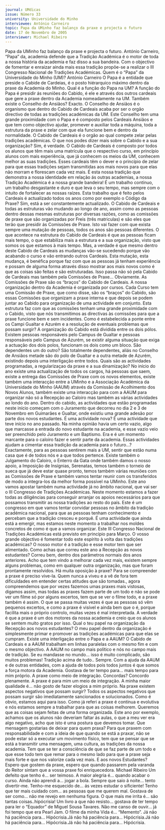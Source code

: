 ```yaml
---
journal: UMdicas
issue: Número 33
university: Universidade do Minho
interviewee: António Carneiro
topic: Papa da UMinho faz balanço da praxe e projecta o futuro
date: 17 de Novembro de 2005
interviewer: Michael Ribeiro
---
```

Papa da UMinho faz balanço da praxe e projecta o futuro.
António Carneiro, “Papa” da, academia defende
que a Tradição Académica é o motor de toda a
nossa história da academia e faz disso a sua
bandeira. Com o objectivo de fomentar e
enraizar ainda mais essa tradição propõe-se a
realizar o III Congresso Nacional de Tradições
Académicas.
Quem é o “Papa” da Universidade do Minho
(UM)?
António Carneiro O Papa é a entidade que preside
o Cabide de Cardeias, é o posto hiérarquico
máximo dentro da praxe da Academia do Minho.
Qual é a função do Papa na UM?
A função do Papa é presidir ás reuniões do Cabido,
é ele e através dos outros cardeais que gere a praxe
dentro da Academia nomeadamente na UM.
Também existe o Conselho de Ansiãos?
Exacto. O Conselho de Ansiãos é o organismo que
dentro do Cabido de Cardeais acaba por ser o orgão
directivo de todas as tradições académicas da UM.
Este Conselho tem uma grande proximidade com o
Papa e é composto pelos Cardeais Ansiãos e que
tem como objectivo ajudar, promever e auxiliar toda
a máquina, toda a estrutura da praxe e zelar com
que ela funcione bem e dentro da normalidade.
O Cabido de Cardeais é o orgão ao qual compete
zelar pelas tradições académicas. O que nos
podes dizer mais sobre o Cabido e a sua
organização?
Sim, é verdade. O Cabido de
Cardeais é composto por todos
os alunos que têm mais uma
matrícula que o respectivo
curso, em princípio alunos com
mais experiência, que já
conhecem os meios da UM,
conhecem melhor as suas
tradições. Esses cardeais têm o
dever e o princípio de zelar para
que essas tradições sejam
transmitidas aos mais novos
para que elas não morram e florescam cada vez
mais. É esta nossa tradição que demonstra a nossa
identidade em relação ás outras academias, a
nossa Tradição Académica é a nossa grande
bandeira! É um trabalho contínuo, um trabalho
desgastante e duro e que leva o seu tempo, mas
sempre com o intuito de fortalecer as nossas raízes.
Esta trabalho que é feito pelos Cardeais é
actualizado todos os anos como por exemplo o
Código da Praxe?
Sim, está a ser constantemente actualizado. O
Cabido de Cardeais e todas as estruturas vão
mudando ao longo de ano, assim como as pessoas
dentro dessas mesmas estruturas por diversas
razões, como as comissões de praxe que são
organizadas por Freis (três matriculas) e são eles
que terão que presidir ás Comissões de Praxe. Isto
vai fazer com que exista sempre uma mutação de
pessoas, todos os anos são pessoas diferentes. O
que acontece na estrutura do Cabido de Cardeais é
que as pessoas ficam mais tempo, o que estabiliza
mais a estrutura e a sua organização, visto que
somos os que estamos à mais tempo. Mas, a
verdade é que mesmo dentro deste Cabido de
Cardeais as mudanças vão-se sucedendo porque
vão acabando o curso e vão entrando outros
Cardeais. Esta mutação, esta mudança, é benéfica
porque faz com que as pessoas já tenham
experiência e possam de alguma forma através
disso mostrar aos mais novos como é que as coisas
são feitas e são estruturadas.
Isso passa não só pela Cabido de Cardeais mas
também pela Comissões de Praxe…
Obviamente. As Comissões de Praxe são os
“braços” do Cabido de Cardeais. A nossa
organização dentro da Academia é organizada por
cursos. Cada Curso tem uma Comissão de Praxe,
que como disse, são os “braços” do Cabido, são
essas Comissões que organizam a praxe interna e
que depois se podem juntar ao Cabido para
organização de uma actividade em conjunto. Esta
estrutura faz com que as comissões tenham uma
grande proximidade com o Cabido, visto que nós
transmitimos as directivas às comissões para que a
praxe funcione bem e sem incidentes.
Como é estabelecida a ponte entre os Campi
Gualtar e Azurém e a resolução de eventuais
problemas que possam surgir?
A organização do Cabido está dividida entre os
dois pólos. Existem pessoas responsáveis pelo
Campus de Gualtar e pessoas responsáveis pelo
Campus de Azurém, se existir alguma situação que
exiga a actuação dos dois polos, funcionam os dois
como um bloco.
São dependentes um do outro?
São totalmente dependentes, aliás no Conselho de
Ansiãos metade são do polo de Gualtar e a outra
metade de Azurém, existindo depois uma
interligação entre todos.
Quais são as actividades programadas, a
regularizaçao da praxe e a sua dinamização?
No início do ano existe uma actualização de todos
os cargos, há pessoas que saem, existe a entrega
das Comissões de Praxe com os novos elementos,
existe também uma interacção entre a UMinho e a
Associação Académica da Universidade do Minho
(AAUM) através da Comissão de Acolhimento dos
Novos Alunos, também existe uma interacção para
com a AAUM para organizar não só a Recepção ao
Caloiro mas também as várias actividades ao londo
do ano. Dentro do cabido, as actividades que estão
programadas neste início começam com o
Juramento que decorreu no dia 2 e 3 de Novembro
em Guimarães e Gualtar, onde existiu uma grande
adesão por parte dos novos
estudantes.
É uma actividade nova?
É uma actividade que teve início no
ano passado. Na minha opinião
havia um certo vazio, algo que
marcasse a entrada do novo
estudante na academia, e esse
vazio veio ser preenchido pelo
Juramento e um Baptismo. Era e é
um momento marcante para o
caloiro fazer e sentir parte da academia.
Essas actividades ajudam a cimentar essa
tradição da academia para o futuro…?
Exactamente, para as pessoas sentirem mais a UM,
sentir que estão numa casa que é de todos nós e a
que todos pertence. Existe também o Julgamento
do Caloiro, o Enterro da Gata onde também damos
o nosso apoio, a Imposição de Insígnias,
Serenatas, temos também o torneio de sueca que já
deve estar quase pronto, temos também várias
reuniões com as Comissões de Praxe e também
vamos tentar reunir com os transferidos de modo a
integra-los da melhor forma possível na UMinho.
Este ano vamos apostar também numa actividade
já no âmbito nacional, que vai ser o III Congresso de
Tradições Académicas. Neste momento estamos a
fazer todas as diligências para conseguir arranjar os
apoios necessários para que possamos transmitir
as nossa tradições ao resto do país. Este é um
congresso em que vamos tentar convidar pessoas
no âmbito da tradição académica nacional, para
que as pessoas tenham conhecimento e percebam
que a tradição cresceu e porquê. É uma actividade
que ainda está a emergir, mas estamos neste
momento a trabalhar nos moldes concretos de
como é que a vamos organizar. Este III Congresso
Nacional de Tradições Académicas está previsto
em princípio para Março.
O vosso grande objectivo é fomentar todo este
espírito à volta das tradições académicas?
O nosso motor é a tradição e esse motor tem que
ser alimentado.
Como achas que correu este ano a Recepção as
novos estudantes?
Correu bem, dentro dos parâmetros normais dos
anos anteriores. Acho que tem vindo a melhorar
cada vez mais, existem sempre alguns problemas,
como em qualquer outra organização, mas que
foram prontamente resolvidos.
Há muita oposição à praxe?
Para se compreender a praxe é preciso vive-la.
Quem nunca a viveu e a vê de fora tem dificuldades
em entender certas atitudes que são tomadas.,
agora compreendemos que por vezes fazemos
umas praxes mais vistosas, digamos assim, mas
todas as praxes fazem parte de um todo e não se
pode ver um filme só por alguns excertos, tem que
se ver o filme todo, e a praxe também é assim. O
que se passa muitas vezes é que as pessoas só
vêm pequenos excertos, e como a praxe é visível e
ainda bem que o é, porque facilita mais o próprio
controlo, muitas vezes é mal interpretada. A
verdade é que a praxe é um dos motores da nossa
academia e creio que os alunos se sentem muito
gratos por isso.
Qual o teu papel na organização da Recepção
aos novos estudantes?
O meu papel dentro da organização é
simplesmente primar e promover as tradições
académicas para que elas se cumpram.
Existe uma interligação entre o Papa e a AAUM?
O Cabido de Cardeais e a AAUM trabalham em
linhas paralelas com o mesmo fim e com o mesmo
objectivo. A AAUM no campo mais político e nós no
campo mais de tradição.
Se eu mandasse no mundo…
isso é muito complicado, são muitos
problemas!
Tradição acima de tudo..
Sempre. Com a ajuda da AAUM e de outras
entidades, com a ajuda de todos pois todos juntos é
que somos a força motora da Academia.
Gostava de ter tempo para… mais tempo
para mim próprio.
A praxe como meio de integração. Concordas?
Concordo plenamente. A praxe é para mim um meio
de integração.
A minha maior qualidade é… não gosto de
fazer elogios a mim próprio.
Na praxe existem aspectos negativos que
possam surgir?
Todos os aspectos negativos que possam surgir
são imediatamente sancionados e solucionados.
Como é obvio, estamos aqui para isso. Como já
referi a praxe é contínua e evolutiva e nós estamos
sempre a trabalhar para que as coisas melhorem.
Queremos que as coisas sejam feitas de uma forma
organizada. Este ano por exemplo, achamos que os
alunos não deveriam faltar ás aulas, o que a meu
ver era algo negativo, acho que isto é uma postura
que devemos tomar.
Que mensagem gostarias de deixar para quem
praxa?
Para que praxem com responsabilidade e com a
ideia de que quando se está a praxar, não se pode
estar só a executar um movimento físico, tem que
se pensar que se está a transmitir uma mensagem,
uma cultura, as tradições da nossa academia. Tem
que se ter a consciência de que se faz parte de um
todo e que esse todo tem que remar para o mesmo
lado para que a praxe seja mais forte e que nos
valorize cada vez mais.
E aos novos Estudantes?
Espero que gostem da praxe, espero que quando
passarem pela varanda do Reitor sintam que a
vossa praxe foi enriquecedora.
Michael Ribeiro
Um defeito que tenho é… ser teimoso.
A maior alegria é… quando acabar o curso.
Ainda não aprendi a… jogar a bola.
Sempre que saio á noite… tento divertir-me.
Tenho-me esquecido de… ás vezes estudar o
sificiente!
Tenho que ter mais cuidado com… as
pessoas que me querem mal.
Gostava de ser como… não me revejo em
nenhuma figura.
O que mais me irrita é… são tantas
coisas..hipócrisia!
Um livro a que não resisto… gostava de ter
tempo para ler o “Equador” de Miguel Sousa
Tavares.
Não me canso de ouvir… já foi tempo que era
Pearl Jam.
O filme da minha Vida é… “Memento”.
Já não há paciência para… Hipócrisia.Já não há paciência para… Hipócrisia.Já não há paciência para… Hipócrisia.Já não há paciência para… Hipócrisia.